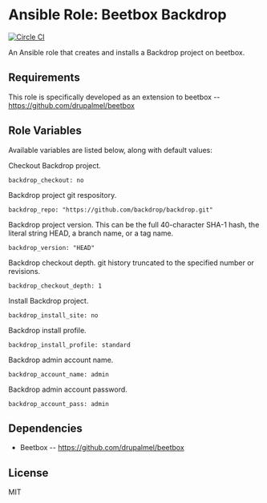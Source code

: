 # Ansible Role: Beetbox Backdrop

[![Circle CI](https://circleci.com/gh/beetboxvm/ansible-role-beetbox-backdrop.svg?style=svg)](https://circleci.com/gh/beetboxvm/ansible-role-beetbox-backdrop)

An Ansible role that creates and installs a Backdrop project on beetbox.

## Requirements

This role is specifically developed as an extension to beetbox -- https://github.com/drupalmel/beetbox

## Role Variables

Available variables are listed below, along with default values:

Checkout Backdrop project.
    
    backdrop_checkout: no
    
Backdrop project git respository. 
    
    backdrop_repo: "https://github.com/backdrop/backdrop.git"
    
Backdrop project version. This can be the full 40-character SHA-1 hash, the literal string HEAD, a branch name, or a tag name.
    
    backdrop_version: "HEAD"
    
Backdrop checkout depth. git history truncated to the specified number or revisions.
    
    backdrop_checkout_depth: 1
    
Install Backdrop project.
    
    backdrop_install_site: no
    
Backdrop install profile.
    
    backdrop_install_profile: standard
    
Backdrop admin account name.
    
    backdrop_account_name: admin
    
Backdrop admin account password.
    
    backdrop_account_pass: admin

## Dependencies

- Beetbox -- https://github.com/drupalmel/beetbox

## License

MIT